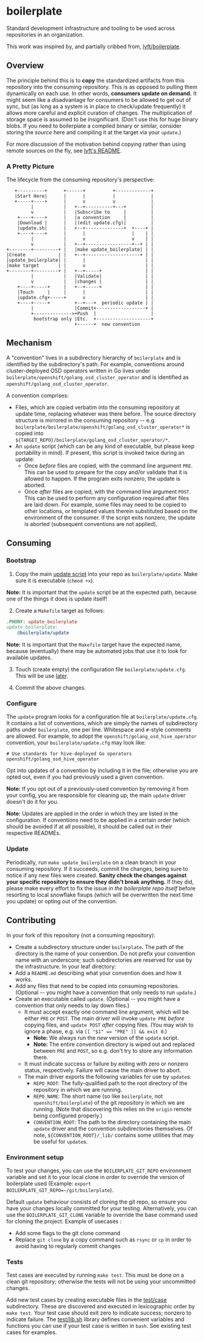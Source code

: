 # boilerplate

Standard development infrastructure and tooling to be used across repositories in an organization.

This work was inspired by, and partially cribbed from,
[lyft/boilerplate](https://github.com/lyft/boilerplate).

## Overview

The principle behind this is to **copy** the standardized artifacts from
this repository into the consuming repository. This is as opposed to
pulling them dynamically on each use. In other words, **consumers update
on demand.** It might seem like a *dis*advantage for consumers to be
allowed to get out of sync, but (as long as a system is in place to
check/update frequently) it allows more careful and explicit curation of
changes. The multiplication of storage space is assumed to be
insignificant. (Don't use this for huge binary blobs. If you need to
boilerplate a compiled binary or similar, consider storing the _source_
here and compiling it at the target via your `update`.)

For more discussion of the motivation behind copying rather than using
remote sources on the fly, see
[lyft's README](https://github.com/lyft/boilerplate/#why-clone-files).

### A Pretty Picture
The lifecycle from the consuming repository's perspective:

```
   +----------+      +------+          +-------------+
   |Start Here|      |      |          |             |
   +-----+----+      |      v          v             |
         |           |   +--+----------+---+         |
         v           |   |Subscribe to     |         |
    +----+----+      |   |a convention     |         |
    |Download |      |   |(edit update.cfg)|         |
    |update.sh|      |   +--+--------------+  +----+ |
    +----+----+      |      |                 |    | |
         |           |      v                 v    | |
         v           |   +--+-----------------+--+ | |
+--------+---------+ |   |make update_boilerplate| | |
|Create            | |   +--+--------------------+ | |
|update_boilerplate| |      |                      | |
|make target       | |      v                      | |
+--------+---------+ |   +--+-----+                | |
         |           |   |Validate|                | |
         v           |   |changes |                | |
    +----+-----+     |   +--+-----+                | |
    |Touch     |     |      |                      | |
    |update.cfg+-----+      v                      | |
    +----+-----+         +--+---+  periodic update | |
         |               |Commit+------------------+ |
         +-------------->+Push  |                    |
          bootstrap only |Etc.  +--------------------+
                         +------+  new convention
```

## Mechanism

A "convention" lives in a subdirectory hierarchy of `boilerplate` and is
identified by the subdirectory's path. For example, conventions around
cluster-deployed OSD operators written in Go lives under
`boilerplate/openshift/golang_osd_cluster_operator` and is identified as
`openshift/golang_osd_cluster_operator`.

A convention comprises:

- Files, which are copied verbatim into the consuming repository at
  update time, replacing whatever was there before. The source directory
  structure is mirrored in the consuming repository -- e.g.
  `boilerplate/boilerplate/openshift/golang_osd_cluster_operator*` is copied into
  `${TARGET_REPO}/boilerplate/golang_osd_cluster_operator/*`.
- An `update` script (which can be any kind of executable, but please
  keep portability in mind). If present, this script is invoked twice
  during an update:
  - Once _before_ files are copied, with the command line argument
    `PRE`. This can be used to prepare for the copy and/or validate that
    it is allowed to happen. If the program exits nonzero, the update is
    aborted.
  - Once _after_ files are copied, with the command line argument
    `POST`. This can be used to perform any configuration required after
    files are laid down. For example, some files may need to be copied
    to other locations, or templated values therein substituted based on the
    environment of the consumer. If the script exits nonzero, the update
    is aborted (subsequent conventions are not applied).

## Consuming

### Bootstrap

1. Copy the main [update script](boilerplate/update) into your repo as
   `boilerplate/update`. Make sure it is executable (`chmod +x`).

**Note:** It is important that the `update` script be at the expected
path, because one of the things it does is update itself!

2. Create a `Makefile` target as follows:

```makefile
.PHONY: update_boilerplate
update_boilerplate:
	@boilerplate/update
```

**Note:** It is important that the `Makefile` target have the expected
name, because (eventually) there may be automated jobs that use it
to look for available updates.

3. Touch (create empty) the configuration file `boilerplate/update.cfg`.
   This will be use [later](#configure).

4. Commit the above changes.

### Configure

The `update` program looks for a configuration file at
`boilerplate/update.cfg`. It contains a list of conventions, which are
simply the names of subdirectory paths under `boilerplate`, one per line.
Whitespace and `#`-style comments are allowed. For example, to adopt the
`openshift/golang_osd_hive_operator` convention, your
`boilerplate/update.cfg` may look like:

```
# Use standards for hive-deployed Go operators
openshift/golang_osd_hive_operator
```

Opt into updates of a convention by including it in the file; otherwise
you are opted out, even if you had previously used a given convention.

**Note:** If you opt out of a previously-used convention by removing it
from your config, you are responsible for cleaning up; the main `update`
driver doesn't do it for you.

**Note:** Updates are applied in the order in which they are listed in
the configuration. If conventions need to be applied in a certain order
(which should be avoided if at all possible), it should be called out
in their respective READMEs.

### Update

Periodically, run `make update_boilerplate` on a clean branch in your
consuming repository. If it succeeds, commit the changes, being sure to
notice if any new files were created. **Sanity check the changes against
your specific repository to ensure they didn't break anything.** If they
did, please make every effort to fix the issue _in the boilerplate repo
itself_ before resorting to local snowflake fixups (which will be
overwritten the next time you update) or opting out of the convention.

## Contributing
In your fork of this repository (not a consuming repository):

- Create a subdirectory structure under `boilerplate`. The path of the
  directory is the name of your convention. Do not prefix your
  convention name with an underscore; such subdirectories are reserved
  for use by the infrastructure. In your leaf directory:
- Add a `README.md` describing what your convention does and how it works.
- Add any files that need to be copied into consuming repositories.
  (Optional -- you might have a convention that only needs to run
  `update`.)
- Create an executable called `update`. (Optional -- you might have a
  convention that only needs to lay down files.)
  - It must accept exactly one command line argument, which will be
    either `PRE` or `POST`. The main driver will invoke `update
    PRE` _before_ copying files, and `update POST` _after_ copying
    files. (You may wish to ignore a phase, e.g. via
    `[[ "$1" == "PRE" ]] && exit 0`.)
    - **Note:** We always run the *new* version of the `update` script.
    - **Note:** The entire convention directory is wiped out and
      replaced between `PRE` and `POST`, so e.g. don't try to store any
      information there.
  - It must indicate success or failure by exiting with zero or nonzero
    status, respectively. Failure will cause the main driver to abort.
  - The main driver exports the following variables for use by
    `update`s:
    - `REPO_ROOT`: The fully-qualified path to the root directory of
      the repository in which we are running.
    - `REPO_NAME`: The short name (so like `boilerplate`, not
      `openshift/boilerplate`) of the git repository in which we are
      running. (Note that discovering this relies on the `origin`
      remote being configured properly.)
    - `CONVENTION_ROOT`: The path to the directory containing the main
      `update` driver and the convention subdirectories themselves. Of
      note, `${CONVENTION_ROOT}/_lib/` contains some utilities that may
      be useful for `update`s.

### Environment setup
To test your changes, you can use the `BOILERPLATE_GIT_REPO` environment 
variable and set it to your local clone in order to override the version of 
boilerplate used (Example: `export BOILERPLATE_GIT_REPO=~/git/boilerplate`). 


Default `update` behaviour consists of cloning the git repo, so ensure you have 
your changes locally committed for your testing. 
Alternatively, you can use the `BOILERPLATE_GIT_CLONE` variable to override the base 
command used for cloning the project. Example of usecases :
- Add some flags to the git clone command
- Replace `git clone` by a copy command such as `rsync` or `cp` in order to 
avoid having to regularly commit changes

### Tests
Test cases are executed by running `make test`. This must be done on a
clean git repository; otherwise the tests will not be using your
uncommitted changes.

Add new test cases by creating executable files in the [test/case](test/case)
subdirectory. These are discovered and executed in lexicographic order by
`make test`. Your test case should exit zero to indicate success; nonzero to
indicate failure. The [test/lib.sh](test/lib.sh) library defines convenient
variables and functions you can use if your test case is written in `bash`.
See existing test cases for examples.
